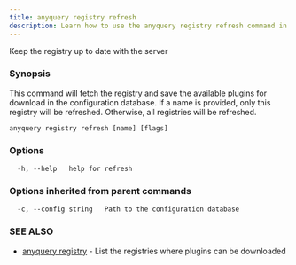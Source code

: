 ```yaml
---
title: anyquery registry refresh
description: Learn how to use the anyquery registry refresh command in AnyQuery.
---
```


Keep the registry up to date with the server

### Synopsis

This command will fetch the registry and save the available plugins for download in the configuration database.
If a name is provided, only this registry will be refreshed. Otherwise, all registries will be refreshed.

```
anyquery registry refresh [name] [flags]
```

### Options

```
  -h, --help   help for refresh
```

### Options inherited from parent commands

```
  -c, --config string   Path to the configuration database
```

### SEE ALSO

* [anyquery registry](../anyquery_registry)	 - List the registries where plugins can be downloaded

